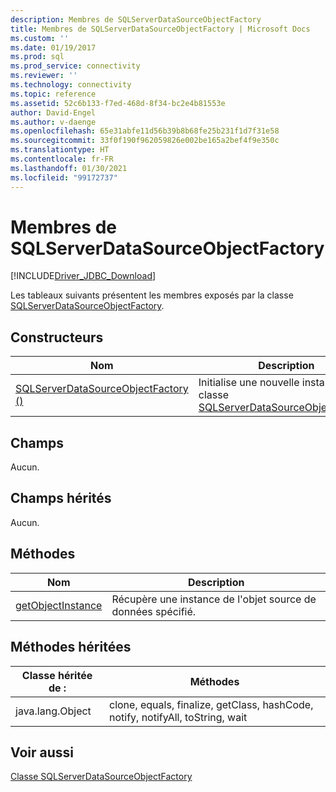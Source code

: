 ```yaml
---
description: Membres de SQLServerDataSourceObjectFactory
title: Membres de SQLServerDataSourceObjectFactory | Microsoft Docs
ms.custom: ''
ms.date: 01/19/2017
ms.prod: sql
ms.prod_service: connectivity
ms.reviewer: ''
ms.technology: connectivity
ms.topic: reference
ms.assetid: 52c6b133-f7ed-468d-8f34-bc2e4b81553e
author: David-Engel
ms.author: v-daenge
ms.openlocfilehash: 65e31abfe11d56b39b8b68fe25b231f1d7f31e58
ms.sourcegitcommit: 33f0f190f962059826e002be165a2bef4f9e350c
ms.translationtype: HT
ms.contentlocale: fr-FR
ms.lasthandoff: 01/30/2021
ms.locfileid: "99172737"
---
```

# <a name="sqlserverdatasourceobjectfactory-members"></a>Membres de SQLServerDataSourceObjectFactory
[!INCLUDE[Driver_JDBC_Download](../../../includes/driver_jdbc_download.md)]

  Les tableaux suivants présentent les membres exposés par la classe [SQLServerDataSourceObjectFactory](../../../connect/jdbc/reference/sqlserverdatasourceobjectfactory-class.md).  
  
## <a name="constructors"></a>Constructeurs  
  
|Nom|Description|  
|----------|-----------------|  
|[SQLServerDataSourceObjectFactory ()](../../../connect/jdbc/reference/sqlserverdatasourceobjectfactory-constructor.md)|Initialise une nouvelle instance de la classe [SQLServerDataSourceObjectFactory](../../../connect/jdbc/reference/sqlserverdatasourceobjectfactory-class.md).|  
  
## <a name="fields"></a>Champs  
 Aucun.  
  
## <a name="inherited-fields"></a>Champs hérités  
 Aucun.  
  
## <a name="methods"></a>Méthodes  
  
|Nom|Description|  
|----------|-----------------|  
|[getObjectInstance](../../../connect/jdbc/reference/getobjectinstance-method-sqlserverdatasourceobjectfactory.md)|Récupère une instance de l'objet source de données spécifié.|  
  
## <a name="inherited-methods"></a>Méthodes héritées  
  
|Classe héritée de :|Méthodes|  
|---------------------------|-------------|  
|java.lang.Object|clone, equals, finalize, getClass, hashCode, notify, notifyAll, toString, wait|  
  
## <a name="see-also"></a>Voir aussi  
 [Classe SQLServerDataSourceObjectFactory](../../../connect/jdbc/reference/sqlserverdatasourceobjectfactory-class.md)  
  
  
